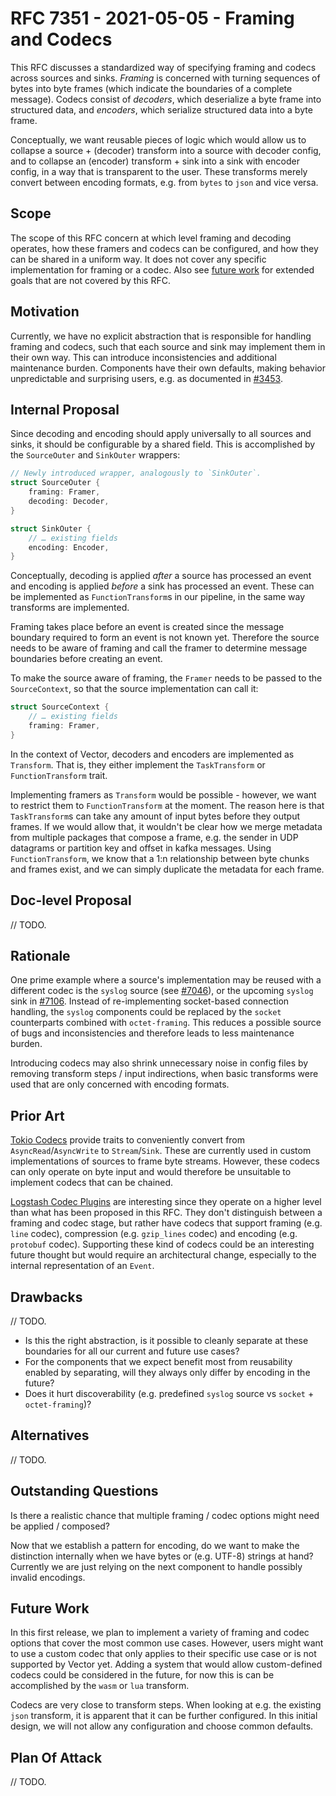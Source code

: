 # RFC 7351 - 2021-05-05 - Framing and Codecs

This RFC discusses a standardized way of specifying framing and codecs across
sources and sinks. _Framing_ is concerned with turning sequences of bytes into
byte frames (which indicate the boundaries of a complete message). Codecs
consist of _decoders_, which deserialize a byte frame into structured data, and
_encoders_, which serialize structured data into a byte frame.

Conceptually, we want reusable pieces of logic which would allow us to collapse
a source + (decoder) transform into a source with decoder config, and to
collapse an (encoder) transform + sink into a sink with encoder config, in a way
that is transparent to the user. These transforms merely convert between
encoding formats, e.g. from `bytes` to `json` and vice versa.

## Scope

The scope of this RFC concern at which level framing and decoding operates, how
these framers and codecs can be configured, and how they can be shared in a
uniform way. It does not cover any specific implementation for framing or a
codec. Also see [future work](#future-work) for extended goals that are not
covered by this RFC.

## Motivation

Currently, we have no explicit abstraction that is responsible for handling
framing and codecs, such that each source and sink may implement them in their
own way. This can introduce inconsistencies and additional maintenance burden.
Components have their own defaults, making behavior unpredictable and surprising
users, e.g. as documented in
[#3453](https://github.com/timberio/vector/issues/3453).

## Internal Proposal

Since decoding and encoding should apply universally to all sources and sinks,
it should be configurable by a shared field. This is accomplished by the
`SourceOuter` and `SinkOuter` wrappers:

```rust
// Newly introduced wrapper, analogously to `SinkOuter`.
struct SourceOuter {
    framing: Framer,
    decoding: Decoder,
}
```

```rust
struct SinkOuter {
    // … existing fields
    encoding: Encoder,
}
```

Conceptually, decoding is applied _after_ a source has processed an event and
encoding is applied _before_ a sink has processed an event. These can be
implemented as `FunctionTransform`s in our pipeline, in the same way transforms
are implemented.

Framing takes place before an event is created since the message boundary
required to form an event is not known yet. Therefore the source needs to be
aware of framing and call the framer to determine message boundaries before
creating an event.

To make the source aware of framing, the `Framer` needs to be passed to the
`SourceContext`, so that the source implementation can call it:

```rust
struct SourceContext {
    // … existing fields
    framing: Framer,
}
```

In the context of Vector, decoders and encoders are implemented as `Transform`.
That is, they either implement the `TaskTransform` or `FunctionTransform` trait.

Implementing framers as `Transform` would be possible - however, we want to
restrict them to `FunctionTransform` at the moment. The reason here is that
`TaskTransform`s can take any amount of input bytes before they output frames.
If we would allow that, it wouldn't be clear how we merge metadata from multiple
packages that compose a frame, e.g. the sender in UDP datagrams or partition key
and offset in kafka messages. Using `FunctionTransform`, we know that a 1:n
relationship between byte chunks and frames exist, and we can simply duplicate
the metadata for each frame.

## Doc-level Proposal

// TODO.

<!--
- Optional. Only do this if your change is public facing.
- Demonstrate how your change will look in the form of Vector's public docs.
-->

## Rationale

One prime example where a source's implementation may be reused with a different
codec is the `syslog` source (see
[#7046](https://github.com/timberio/vector/pull/7046)), or the upcoming `syslog`
sink in [#7106](https://github.com/timberio/vector/issues/7106). Instead of
re-implementing socket-based connection handling, the `syslog` components could
be replaced by the `socket` counterparts combined with `octet-framing`. This
reduces a possible source of bugs and inconsistencies and therefore leads to
less maintenance burden.

Introducing codecs may also shrink unnecessary noise in config files by removing
transform steps / input indirections, when basic transforms were used that are
only concerned with encoding formats.

## Prior Art

[Tokio Codecs](https://docs.rs/tokio-util/0.6.7/tokio_util/codec/index.html)
provide traits to conveniently convert from `AsyncRead`/`AsyncWrite` to
`Stream`/`Sink`. These are currently used in custom implementations of sources
to frame byte streams. However, these codecs can only operate on byte input and
would therefore be unsuitable to implement codecs that can be chained.

[Logstash Codec Plugins](https://www.elastic.co/guide/en/logstash/current/codec-plugins.html)
are interesting since they operate on a higher level than what has been proposed
in this RFC. They don't distinguish between a framing and codec stage, but
rather have codecs that support framing (e.g. `line` codec), compression (e.g.
`gzip_lines` codec) and encoding (e.g. `protobuf` codec). Supporting these kind
of codecs could be an interesting future thought but would require an
architectural change, especially to the internal representation of an `Event`.

## Drawbacks

// TODO.

- Is this the right abstraction, is it possible to cleanly separate at these
  boundaries for all our current and future use cases?
- For the components that we expect benefit most from reusability enabled by
  separating, will they always only differ by encoding in the future?
- Does it hurt discoverability (e.g. predefined `syslog` source vs `socket` +
  `octet-framing`)?

<!--
- Why should we not do this?
- What kind on ongoing burden does this place on the team?
-->

## Alternatives

// TODO.

<!--
- What other approaches have been considered and why did you not choose them?
- How about not doing this at all?
-->

## Outstanding Questions

Is there a realistic chance that multiple framing / codec options might need be
applied / composed?

Now that we establish a pattern for encoding, do we want to make the distinction
internally when we have bytes or (e.g. UTF-8) strings at hand? Currently we are
just relying on the next component to handle possibly invalid encodings.

## Future Work

In this first release, we plan to implement a variety of framing and codec
options that cover the most common use cases. However, users might want to use a
custom codec that only applies to their specific use case or is not supported by
Vector yet. Adding a system that would allow custom-defined codecs could be
considered in the future, for now this is can be accomplished by the `wasm` or
`lua` transform.

Codecs are very close to transform steps. When looking at e.g. the existing
`json` transform, it is apparent that it can be further configured. In this
initial design, we will not allow any configuration and choose common defaults.

## Plan Of Attack

// TODO.

<!--
Incremental steps that execute this change. Generally this is in the form of:

- [ ] Submit a PR with spike-level code _roughly_ demonstrating the change.
- [ ] Incremental change #1
- [ ] Incremental change #2
- [ ] ...

Note: This can be filled out during the review process.
-->
